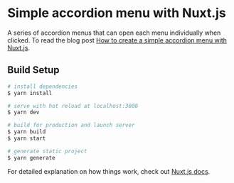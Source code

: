 # Simple accordion menu with Nuxt.js

A series of accordion menus that can open each menu individually when clicked. To read the blog post [How to create a simple accordion menu with Nuxt.js](https://megantipps.medium.com/how-to-create-a-simple-accordion-menu-with-nuxt-js-878a48985a7e).



## Build Setup

```bash
# install dependencies
$ yarn install

# serve with hot reload at localhost:3000
$ yarn dev

# build for production and launch server
$ yarn build
$ yarn start

# generate static project
$ yarn generate
```

For detailed explanation on how things work, check out [Nuxt.js docs](https://nuxtjs.org).
